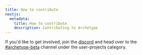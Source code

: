 ```yaml
---
title: How to contribute
nextjs:
  metadata:
    title: How to contribute
    description: Contributing to Archetype
---
```


If you'd like to get involved, join the [discord](https://discord.gg/armchairengineeringsux) and head over to
the [#archetype-beta](https://discord.com/channels/1029426383614648421/1145450908575076482) channel under the
user-projects category.
